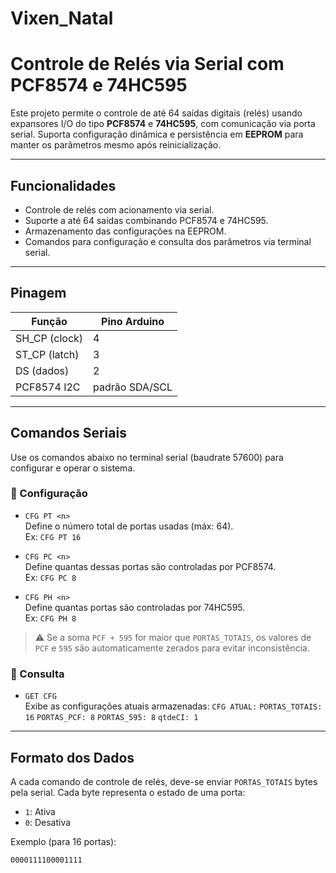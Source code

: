 # Vixen_Natal

# Controle de Relés via Serial com PCF8574 e 74HC595

Este projeto permite o controle de até 64 saídas digitais (relés) usando expansores I/O do tipo **PCF8574** e **74HC595**, com comunicação via porta serial. Suporta configuração dinâmica e persistência em **EEPROM** para manter os parâmetros mesmo após reinicialização.

---

## Funcionalidades

- Controle de relés com acionamento via serial.
- Suporte a até 64 saídas combinando PCF8574 e 74HC595.
- Armazenamento das configurações na EEPROM.
- Comandos para configuração e consulta dos parâmetros via terminal serial.

---

## Pinagem

| Função       | Pino Arduino |
|--------------|--------------|
| SH_CP (clock) | 4            |
| ST_CP (latch) | 3            |
| DS (dados)    | 2            |
| PCF8574 I2C   | padrão SDA/SCL |

---

## Comandos Seriais

Use os comandos abaixo no terminal serial (baudrate 57600) para configurar e operar o sistema.

### 📌 Configuração

- `CFG PT <n>`  
  Define o número total de portas usadas (máx: 64).  
  Ex: `CFG PT 16`

- `CFG PC <n>`  
  Define quantas dessas portas são controladas por PCF8574.  
  Ex: `CFG PC 8`

- `CFG PH <n>`  
  Define quantas portas são controladas por 74HC595.  
  Ex: `CFG PH 8`

> ⚠️ Se a soma `PCF + 595` for maior que `PORTAS_TOTAIS`, os valores de `PCF` e `595` são automaticamente zerados para evitar inconsistência.

### 🔎 Consulta

- `GET CFG`  
  Exibe as configurações atuais armazenadas:
  `CFG ATUAL:`
  `PORTAS_TOTAIS: 16`
  `PORTAS_PCF: 8`
  `PORTAS_595: 8`
  `qtdeCI: 1`

---

## Formato dos Dados

A cada comando de controle de relés, deve-se enviar `PORTAS_TOTAIS` bytes pela serial. Cada byte representa o estado de uma porta:

- `1`: Ativa
- `0`: Desativa

Exemplo (para 16 portas):
```plaintext
0000111100001111

